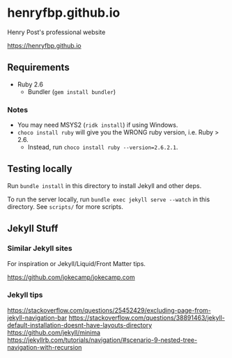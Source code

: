 # henryfbp.github.io
Henry Post's professional website

<https://henryfbp.github.io>

## Requirements

-   Ruby 2.6
    -   Bundler (`gem install bundler`)

### Notes

- You may need MSYS2 (`ridk install`) if using Windows.
- `choco install ruby` will give you the WRONG ruby version, i.e. Ruby > 2.6.
	- Instead, run `choco install ruby --version=2.6.2.1`.


## Testing locally

Run `bundle install` in this directory to install Jekyll and other deps.

To run the server locally, run `bundle exec jekyll serve --watch` in this directory. See `scripts/` for more scripts.

## Jekyll Stuff

### Similar Jekyll sites

For inspiration or Jekyll/Liquid/Front Matter tips.

<https://github.com/jokecamp/jokecamp.com>

### Jekyll tips

<https://stackoverflow.com/questions/25452429/excluding-page-from-jekyll-navigation-bar>
<https://stackoverflow.com/questions/38891463/jekyll-default-installation-doesnt-have-layouts-directory>
<https://github.com/jekyll/minima>
<https://jekyllrb.com/tutorials/navigation/#scenario-9-nested-tree-navigation-with-recursion>
